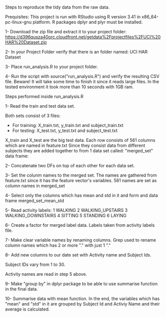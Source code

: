 
Steps to reproduce the tidy data from the raw data.

Prequisites: This project is run with RStudio using R version 3.41 in x86_64-pc-linux-gnu platform. R packages dplyr and plyr must be installed.

1- Download the zip file and extract it to your project folder:
https://d396qusza40orc.cloudfront.net/getdata%2Fprojectfiles%2FUCI%20HAR%20Dataset.zip

2- In your Project Folder verify that there is an folder named: UCI HAR Dataset

3- Place run_analysis.R to your project folder.

4- Run the script with source("run_analysis.R") and verify the resulting CSV file. Beware! It will take some time to finish it since it reads large files. In the tested environment it took more than 10 seconds with 1GB ram.


Steps performed inside run_analysis.R

1- Read the train and test data set. 

Both sets consist of 3 files: 

* For training: X_train.txt, y_train.txt and subject_train.txt
* For testing: X_test.txt, y_test.txt and subject_test.txt

X_train and X_test are the big test data. Each row consists of 561 columns which are named in feature.txt
Since they consist data from different subjects they are added together to from 1 data set called: "merged_set" data frame:

2- Concatenate two DFs on top of each other for each data set.

3- Set the colunm names to the merged set. The names are gathered from feature.txt since it has the feature vector's variables. 561 names are set as column names in merged_set

4- Select only the columns which has mean and std in it and form and data frame merged_set_mean_std

5-  Read activity labels: 
1 WALKING
2 WALKING_UPSTAIRS
3 WALKING_DOWNSTAIRS
4 SITTING
5 STANDING
6 LAYING

6- Create a factor for merged label data. Labels taken from activity labels file.

7-  Make clear variable names by renaming columns. Grep used to rename column names which has 2 or more "." with just 1 "."

8- Add new columns to our date set with Activity name and Subject Ids. 

Subject IDs vary from 1 to 30.

Activity names are read in step 5 above.

9- Make "group by"  in dplyr package to be able to use summarise function in the final data.

10- Summarise data with mean function. In the end, the variables which has "mean" and "std" in it are grouped by Subject Id and Activiy Name and their average is calculated.
